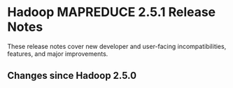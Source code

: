# Hadoop MAPREDUCE 2.5.1 Release Notes

These release notes cover  new developer and user-facing incompatibilities, features, and major improvements.

## Changes since Hadoop 2.5.0



